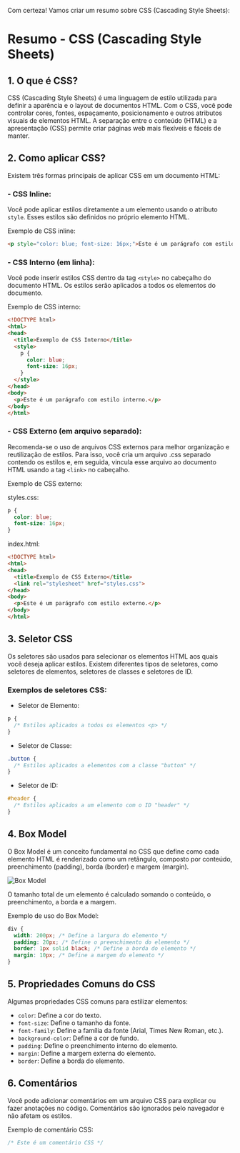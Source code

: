 Com certeza! Vamos criar um resumo sobre CSS (Cascading Style Sheets):

# Resumo - CSS (Cascading Style Sheets)

## 1. O que é CSS?

CSS (Cascading Style Sheets) é uma linguagem de estilo utilizada para definir a aparência e o layout de documentos HTML. Com o CSS, você pode controlar cores, fontes, espaçamento, posicionamento e outros atributos visuais de elementos HTML. A separação entre o conteúdo (HTML) e a apresentação (CSS) permite criar páginas web mais flexíveis e fáceis de manter.

## 2. Como aplicar CSS?

Existem três formas principais de aplicar CSS em um documento HTML:

### - CSS Inline:
Você pode aplicar estilos diretamente a um elemento usando o atributo `style`. Esses estilos são definidos no próprio elemento HTML.

Exemplo de CSS inline:

```html
<p style="color: blue; font-size: 16px;">Este é um parágrafo com estilo inline.</p>
```

### - CSS Interno (em linha):
Você pode inserir estilos CSS dentro da tag `<style>` no cabeçalho do documento HTML. Os estilos serão aplicados a todos os elementos do documento.

Exemplo de CSS interno:

```html
<!DOCTYPE html>
<html>
<head>
  <title>Exemplo de CSS Interno</title>
  <style>
    p {
      color: blue;
      font-size: 16px;
    }
  </style>
</head>
<body>
  <p>Este é um parágrafo com estilo interno.</p>
</body>
</html>
```

### - CSS Externo (em arquivo separado):
Recomenda-se o uso de arquivos CSS externos para melhor organização e reutilização de estilos. Para isso, você cria um arquivo .css separado contendo os estilos e, em seguida, vincula esse arquivo ao documento HTML usando a tag `<link>` no cabeçalho.

Exemplo de CSS externo:

styles.css:
```css
p {
  color: blue;
  font-size: 16px;
}
```

index.html:
```html
<!DOCTYPE html>
<html>
<head>
  <title>Exemplo de CSS Externo</title>
  <link rel="stylesheet" href="styles.css">
</head>
<body>
  <p>Este é um parágrafo com estilo externo.</p>
</body>
</html>
```

## 3. Seletor CSS

Os seletores são usados para selecionar os elementos HTML aos quais você deseja aplicar estilos. Existem diferentes tipos de seletores, como seletores de elementos, seletores de classes e seletores de ID.

### Exemplos de seletores CSS:

- Seletor de Elemento:

```css
p {
  /* Estilos aplicados a todos os elementos <p> */
}
```

- Seletor de Classe:

```css
.button {
  /* Estilos aplicados a elementos com a classe "button" */
}
```

- Seletor de ID:

```css
#header {
  /* Estilos aplicados a um elemento com o ID "header" */
}
```

## 4. Box Model

O Box Model é um conceito fundamental no CSS que define como cada elemento HTML é renderizado como um retângulo, composto por conteúdo, preenchimento (padding), borda (border) e margem (margin).

![Box Model](https://developer.mozilla.org/en-US/docs/Learn/CSS/Introduction_to_CSS/Box_model/css-box-model-standard-small.png)

O tamanho total de um elemento é calculado somando o conteúdo, o preenchimento, a borda e a margem.

Exemplo de uso do Box Model:

```css
div {
  width: 200px; /* Define a largura do elemento */
  padding: 20px; /* Define o preenchimento do elemento */
  border: 1px solid black; /* Define a borda do elemento */
  margin: 10px; /* Define a margem do elemento */
}
```

## 5. Propriedades Comuns do CSS

Algumas propriedades CSS comuns para estilizar elementos:

- `color`: Define a cor do texto.
- `font-size`: Define o tamanho da fonte.
- `font-family`: Define a família da fonte (Arial, Times New Roman, etc.).
- `background-color`: Define a cor de fundo.
- `padding`: Define o preenchimento interno do elemento.
- `margin`: Define a margem externa do elemento.
- `border`: Define a borda do elemento.

## 6. Comentários

Você pode adicionar comentários em um arquivo CSS para explicar ou fazer anotações no código. Comentários são ignorados pelo navegador e não afetam os estilos.

Exemplo de comentário CSS:

```css
/* Este é um comentário CSS */
```